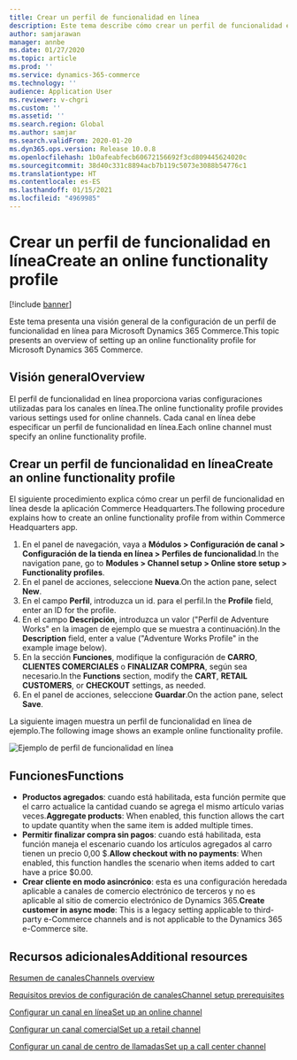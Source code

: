 ```yaml
---
title: Crear un perfil de funcionalidad en línea
description: Este tema describe cómo crear un perfil de funcionalidad en línea en Microsoft Dynamics 365 Commerce.
author: samjarawan
manager: annbe
ms.date: 01/27/2020
ms.topic: article
ms.prod: ''
ms.service: dynamics-365-commerce
ms.technology: ''
audience: Application User
ms.reviewer: v-chgri
ms.custom: ''
ms.assetid: ''
ms.search.region: Global
ms.author: samjar
ms.search.validFrom: 2020-01-20
ms.dyn365.ops.version: Release 10.0.8
ms.openlocfilehash: 1b0afeabfecb60672156692f3cd809445624020c
ms.sourcegitcommit: 38d40c331c8894acb7b119c5073e3088b54776c1
ms.translationtype: HT
ms.contentlocale: es-ES
ms.lasthandoff: 01/15/2021
ms.locfileid: "4969985"
---
```

# <a name="create-an-online-functionality-profile"></a><span data-ttu-id="dd428-103">Crear un perfil de funcionalidad en línea</span><span class="sxs-lookup"><span data-stu-id="dd428-103">Create an online functionality profile</span></span>


[!include [banner](includes/banner.md)]

<span data-ttu-id="dd428-104">Este tema presenta una visión general de la configuración de un perfil de funcionalidad en línea para Microsoft Dynamics 365 Commerce.</span><span class="sxs-lookup"><span data-stu-id="dd428-104">This topic presents an overview of setting up an online functionality profile for Microsoft Dynamics 365 Commerce.</span></span>

## <a name="overview"></a><span data-ttu-id="dd428-105">Visión general</span><span class="sxs-lookup"><span data-stu-id="dd428-105">Overview</span></span>

<span data-ttu-id="dd428-106">El perfil de funcionalidad en línea proporciona varias configuraciones utilizadas para los canales en línea.</span><span class="sxs-lookup"><span data-stu-id="dd428-106">The online functionality profile provides various settings used for online channels.</span></span> <span data-ttu-id="dd428-107">Cada canal en línea debe especificar un perfil de funcionalidad en línea.</span><span class="sxs-lookup"><span data-stu-id="dd428-107">Each online channel must specify an online functionality profile.</span></span>

## <a name="create-an-online-functionality-profile"></a><span data-ttu-id="dd428-108">Crear un perfil de funcionalidad en línea</span><span class="sxs-lookup"><span data-stu-id="dd428-108">Create an online functionality profile</span></span>

<span data-ttu-id="dd428-109">El siguiente procedimiento explica cómo crear un perfil de funcionalidad en línea desde la aplicación Commerce Headquarters.</span><span class="sxs-lookup"><span data-stu-id="dd428-109">The following procedure explains how to create an online functionality profile from within Commerce Headquarters app.</span></span>

1. <span data-ttu-id="dd428-110">En el panel de navegación, vaya a **Módulos \> Configuración de canal \> Configuración de la tienda en línea \> Perfiles de funcionalidad**.</span><span class="sxs-lookup"><span data-stu-id="dd428-110">In the navigation pane, go to **Modules \> Channel setup \> Online store setup \> Functionality profiles**.</span></span>
1. <span data-ttu-id="dd428-111">En el panel de acciones, seleccione **Nueva**.</span><span class="sxs-lookup"><span data-stu-id="dd428-111">On the action pane, select **New**.</span></span>
1. <span data-ttu-id="dd428-112">En el campo **Perfil**, introduzca un id. para el perfil.</span><span class="sxs-lookup"><span data-stu-id="dd428-112">In the **Profile** field, enter an ID for the profile.</span></span>
1. <span data-ttu-id="dd428-113">En el campo **Descripción**, introduzca un valor ("Perfil de Adventure Works" en la imagen de ejemplo que se muestra a continuación).</span><span class="sxs-lookup"><span data-stu-id="dd428-113">In the **Description** field, enter a value ("Adventure Works Profile" in the example image below).</span></span>
1. <span data-ttu-id="dd428-114">En la sección **Funciones**, modifique la configuración de **CARRO**, **CLIENTES COMERCIALES** o **FINALIZAR COMPRA**, según sea necesario.</span><span class="sxs-lookup"><span data-stu-id="dd428-114">In the **Functions** section, modify the **CART**, **RETAIL CUSTOMERS**, or **CHECKOUT** settings, as needed.</span></span>
1. <span data-ttu-id="dd428-115">En el panel de acciones, seleccione **Guardar**.</span><span class="sxs-lookup"><span data-stu-id="dd428-115">On the action pane, select **Save**.</span></span>

<span data-ttu-id="dd428-116">La siguiente imagen muestra un perfil de funcionalidad en línea de ejemplo.</span><span class="sxs-lookup"><span data-stu-id="dd428-116">The following image shows an example online functionality profile.</span></span>
  
![Ejemplo de perfil de funcionalidad en línea](media/online-functionality-profile.png)

## <a name="functions"></a><span data-ttu-id="dd428-118">Funciones</span><span class="sxs-lookup"><span data-stu-id="dd428-118">Functions</span></span>

- <span data-ttu-id="dd428-119">**Productos agregados**: cuando está habilitada, esta función permite que el carro actualice la cantidad cuando se agrega el mismo artículo varias veces.</span><span class="sxs-lookup"><span data-stu-id="dd428-119">**Aggregate products**: When enabled, this function allows the cart to update quantity when the same item is added multiple times.</span></span>
- <span data-ttu-id="dd428-120">**Permitir finalizar compra sin pagos**: cuando está habilitada, esta función maneja el escenario cuando los artículos agregados al carro tienen un precio 0,00 $.</span><span class="sxs-lookup"><span data-stu-id="dd428-120">**Allow checkout with no payments**: When enabled, this function handles the scenario when items added to cart have a price $0.00.</span></span>
- <span data-ttu-id="dd428-121">**Crear cliente en modo asincrónico**: esta es una configuración heredada aplicable a canales de comercio electrónico de terceros y no es aplicable al sitio de comercio electrónico de Dynamics 365.</span><span class="sxs-lookup"><span data-stu-id="dd428-121">**Create customer in async mode**: This is a legacy setting applicable to third-party e-Commerce channels and is not applicable to the Dynamics 365 e-Commerce site.</span></span>

## <a name="additional-resources"></a><span data-ttu-id="dd428-122">Recursos adicionales</span><span class="sxs-lookup"><span data-stu-id="dd428-122">Additional resources</span></span>

[<span data-ttu-id="dd428-123">Resumen de canales</span><span class="sxs-lookup"><span data-stu-id="dd428-123">Channels overview</span></span>](channels-overview.md)

[<span data-ttu-id="dd428-124">Requisitos previos de configuración de canales</span><span class="sxs-lookup"><span data-stu-id="dd428-124">Channel setup prerequisites</span></span>](channels-prerequisites.md)

[<span data-ttu-id="dd428-125">Configurar un canal en línea</span><span class="sxs-lookup"><span data-stu-id="dd428-125">Set up an online channel</span></span>](channel-setup-online.md)

[<span data-ttu-id="dd428-126">Configurar un canal comercial</span><span class="sxs-lookup"><span data-stu-id="dd428-126">Set up a retail channel</span></span>](channel-setup-retail.md)

[<span data-ttu-id="dd428-127">Configurar un canal de centro de llamadas</span><span class="sxs-lookup"><span data-stu-id="dd428-127">Set up a call center channel</span></span>](channel-setup-callcenter.md)
